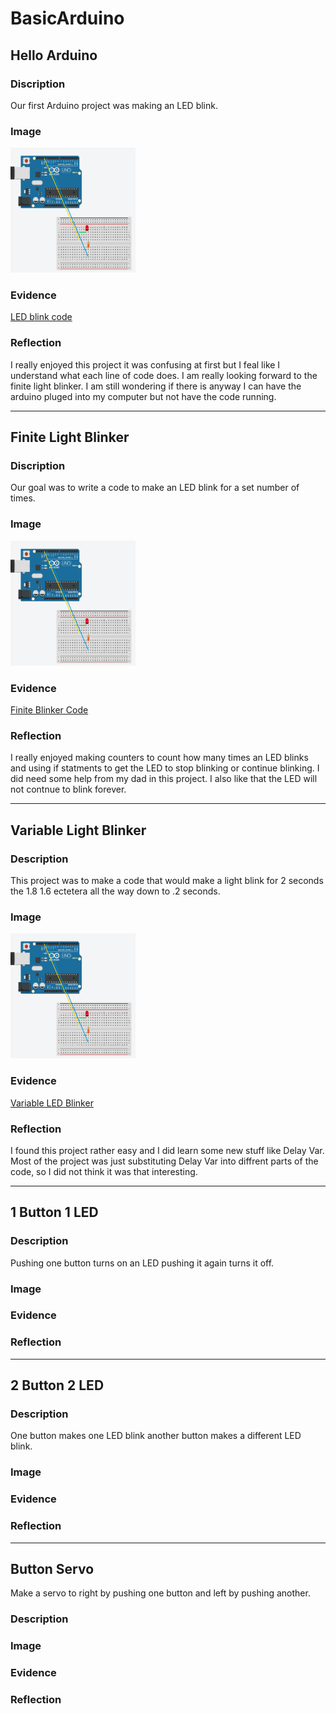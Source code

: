 # BasicArduino

## Hello Arduino

### Discription
Our first Arduino project was making an LED blink.

### Image
<img src="Images/Screen Shot 2020-12-03 at 3.25.40 PM.png" alt="Screen Shot 2020-12-03 at 3.25.40 PM" width="200" height="200">

### Evidence
[LED blink code](https://create.arduino.cc/editor/zsiller38/645f63f4-a05e-46d7-808e-a8b659a936dc/preview)

### Reflection
I really enjoyed this project it was confusing at first but I feal like I understand what each line of code does. I am really looking forward to the finite light blinker. I am still wondering if there is anyway I can have the arduino pluged into my computer but not have the code running.

---
## Finite Light Blinker

### Discription
Our goal was to write a code to make an LED blink for a set number of times.

### Image
<img src="Images/Screen Shot 2020-12-03 at 3.25.40 PM.png" alt="Screen Shot 2020-12-03 at 3.25.40 PM" width="200" height="200">

### Evidence
[Finite Blinker Code](https://create.arduino.cc/editor/zsiller38/5ed819b4-7e40-4f50-91b1-4748cb831698)

### Reflection
I really enjoyed making counters to count how many times an LED blinks and using if statments to get the LED to stop blinking or continue blinking. I did need some help from my dad in this project. I also like that the LED will not contnue to blink forever.

---
## Variable Light Blinker

### Description
This project was to make a code that would make a light blink for 2 seconds the 1.8 1.6 ectetera all the way down to .2 seconds.

### Image 
<img src="Images/Screen Shot 2020-12-03 at 3.25.40 PM.png" alt="Screen Shot 2020-12-03 at 3.25.40 PM" width="200" height="200">

### Evidence
[Variable LED Blinker](https://create.arduino.cc/editor/zsiller38/4556d5d7-55b1-4991-89bc-cded3201e307)

### Reflection
I found this project rather easy and I did learn some new stuff like Delay Var. Most of the project was just substituting Delay Var into diffrent parts of the code, so I did not think it was that interesting.

---
## 1 Button 1 LED

### Description
Pushing one button turns on an LED pushing it again turns it off.

### Image

### Evidence

### Reflection

---
## 2 Button 2 LED

### Description
One button makes one LED blink another button makes a different LED blink.

### Image

### Evidence

### Reflection

---
## Button Servo
Make a servo to right by pushing one button and left by pushing another.

### Description

### Image

### Evidence

### Reflection
